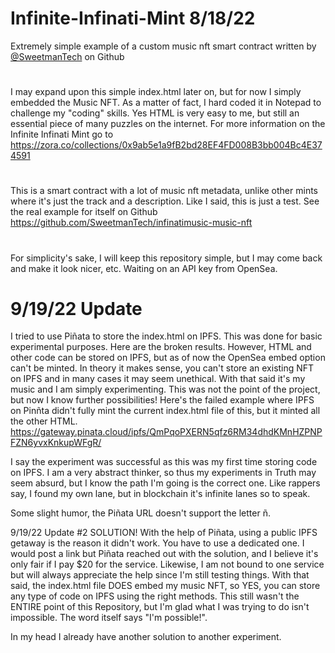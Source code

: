 # Infinite-Infinati-Mint 8/18/22
Extremely simple example of a custom music nft smart contract written by [@SweetmanTech](https://github.com/SweetmanTech) on Github

# 
I may expand upon this simple index.html later on, but for now I simply embedded the Music NFT. As a matter of fact, I hard coded it in Notepad to challenge my "coding" skills. Yes HTML is very easy to me, but still an essential piece of many puzzles on the internet. For more information on the Infinite Infinati Mint go to https://zora.co/collections/0x9ab5e1a9fB2bd28EF4FD008B3bb004Bc4E374591

# 
This is a smart contract with a lot of music nft metadata, unlike other mints where it's just the track and a description. Like I said, this is just a test. See the real example for itself on Github https://github.com/SweetmanTech/infinatimusic-music-nft 

# 
For simplicity's sake, I will keep this repository simple, but I may come back and make it look nicer, etc. Waiting on an API key from OpenSea.

# 9/19/22 Update
I tried to use Piñata to store the index.html on IPFS. This was done for basic experimental purposes. Here are the broken results. However, HTML and other code can be stored on IPFS, but as of now the OpenSea embed option can't be minted. In theory it makes sense, you can't store an existing NFT on IPFS and in many cases it may seem unethical. With that said it's my music and I am simply experimenting. This was not the point of the project, but now I know further possibilities! Here's the failed example where IPFS on Pinñta didn't fully mint the current index.html file of this, but it minted all the other HTML. https://gateway.pinata.cloud/ipfs/QmPqoPXERN5qfz6RM34dhdKMnHZPNPFZN6yvxKnkupWFgR/

I say the experiment was successful as this was my first time storing code on IPFS. I am a very abstract thinker, so thus my experiments in Truth may seem absurd, but I know the path I'm going is the correct one. Like rappers say, I found my own lane, but in blockchain it's infinite lanes so to speak.

Some slight humor, the Piñata URL doesn't support the letter ñ. 

9/19/22 Update #2 SOLUTION!
With the help of Piñata, using a public IPFS getaway is the reason it didn't work. You have to use a dedicated one. I would post a link but Piñata reached out with the solution, and I believe it's only fair if I pay $20 for the service. Likewise, I am not bound to one service but will always appreciate the help since I'm still testing things. With that said, the index.html file DOES embed my music NFT, so YES, you can store any type of code on IPFS using the right methods. This still wasn't the ENTIRE point of this Repository, but I'm glad what I was trying to do isn't impossible. The word itself says "I'm possible!".

In my head I already have another solution to another experiment.
